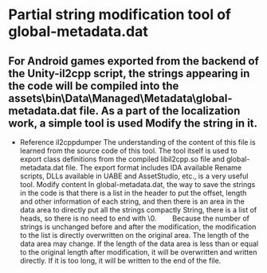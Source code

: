 # Partial string modification tool of global-metadata.dat
## For Android games exported from the backend of the Unity-il2cpp script, the strings appearing in the code will be compiled into the assets\bin\Data\Managed\Metadata\global-metadata.dat file. As a part of the localization work, a simple tool is used Modify the string in it.

 * Reference
il2cppdumper
The understanding of the content of this file is learned from the source code of this tool. The tool itself is used to export class definitions from the compiled libil2cpp.so file and global-metadata.dat file. The export format includes IDA available Rename scripts, DLLs available in UABE and AssetStudio, etc., is a very useful tool.
Modify content
In global-metadata.dat, the way to save the strings in the code is that there is a list in the header to put the offset, length and other information of each string, and then there is an area in the data area to directly put all the strings compactly String, there is a list of heads, so there is no need to end with \0.
  Because the number of strings is unchanged before and after the modification, the modification to the list is directly overwritten on the original area. The length of the data area may change. If the length of the data area is less than or equal to the original length after modification, it will be overwritten and written directly. If it is too long, it will be written to the end of the file.
